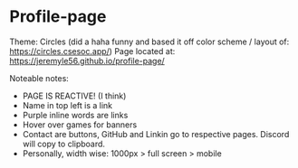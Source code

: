 # Profile-page

Theme: Circles (did a haha funny and based it off color scheme / layout of: https://circles.csesoc.app/)
Page located at: https://jeremyle56.github.io/profile-page/

Noteable notes: 
- PAGE IS REACTIVE! (I think)
- Name in top left is a link
- Purple inline words are links
- Hover over games for banners
- Contact are buttons, GitHub and Linkin go to respective pages. Discord will copy to clipboard.
- Personally, width wise: 1000px > full screen > mobile
